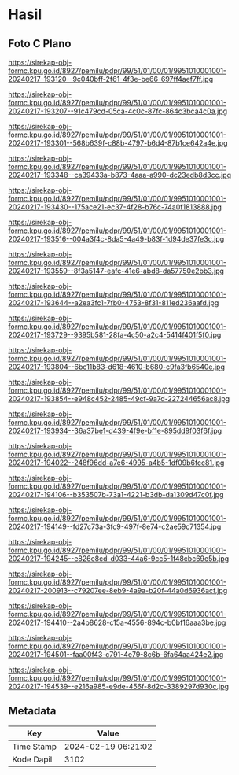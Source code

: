 # Hasil

## Foto C Plano

https://sirekap-obj-formc.kpu.go.id/8927/pemilu/pdpr/99/51/01/00/01/9951010001001-20240217-193120--9c040bff-2f61-4f3e-be66-697ff4aef7ff.jpg

https://sirekap-obj-formc.kpu.go.id/8927/pemilu/pdpr/99/51/01/00/01/9951010001001-20240217-193207--91c479cd-05ca-4c0c-87fc-864c3bca4c0a.jpg

https://sirekap-obj-formc.kpu.go.id/8927/pemilu/pdpr/99/51/01/00/01/9951010001001-20240217-193301--568b639f-c88b-4797-b6d4-87b1ce642a4e.jpg

https://sirekap-obj-formc.kpu.go.id/8927/pemilu/pdpr/99/51/01/00/01/9951010001001-20240217-193348--ca39433a-b873-4aaa-a990-dc23edb8d3cc.jpg

https://sirekap-obj-formc.kpu.go.id/8927/pemilu/pdpr/99/51/01/00/01/9951010001001-20240217-193430--175ace21-ec37-4f28-b76c-74a0f1813888.jpg

https://sirekap-obj-formc.kpu.go.id/8927/pemilu/pdpr/99/51/01/00/01/9951010001001-20240217-193516--004a3f4c-8da5-4a49-b83f-1d94de37fe3c.jpg

https://sirekap-obj-formc.kpu.go.id/8927/pemilu/pdpr/99/51/01/00/01/9951010001001-20240217-193559--8f3a5147-eafc-41e6-abd8-da57750e2bb3.jpg

https://sirekap-obj-formc.kpu.go.id/8927/pemilu/pdpr/99/51/01/00/01/9951010001001-20240217-193644--a2ea3fc1-7fb0-4753-8f31-811ed236aafd.jpg

https://sirekap-obj-formc.kpu.go.id/8927/pemilu/pdpr/99/51/01/00/01/9951010001001-20240217-193729--9395b581-28fa-4c50-a2c4-5414f401f5f0.jpg

https://sirekap-obj-formc.kpu.go.id/8927/pemilu/pdpr/99/51/01/00/01/9951010001001-20240217-193804--6bc11b83-d618-4610-b680-c9fa3fb6540e.jpg

https://sirekap-obj-formc.kpu.go.id/8927/pemilu/pdpr/99/51/01/00/01/9951010001001-20240217-193854--e948c452-2485-49cf-9a7d-227244656ac8.jpg

https://sirekap-obj-formc.kpu.go.id/8927/pemilu/pdpr/99/51/01/00/01/9951010001001-20240217-193934--36a37be1-d439-4f9e-bf1e-895dd9f03f6f.jpg

https://sirekap-obj-formc.kpu.go.id/8927/pemilu/pdpr/99/51/01/00/01/9951010001001-20240217-194022--248f96dd-a7e6-4995-a4b5-1df09b6fcc81.jpg

https://sirekap-obj-formc.kpu.go.id/8927/pemilu/pdpr/99/51/01/00/01/9951010001001-20240217-194106--b353507b-73a1-4221-b3db-da1309d47c0f.jpg

https://sirekap-obj-formc.kpu.go.id/8927/pemilu/pdpr/99/51/01/00/01/9951010001001-20240217-194149--fd27c73a-3fc9-497f-8e74-c2ae59c71354.jpg

https://sirekap-obj-formc.kpu.go.id/8927/pemilu/pdpr/99/51/01/00/01/9951010001001-20240217-194245--e826e8cd-d033-44a6-9cc5-1f48cbc69e5b.jpg

https://sirekap-obj-formc.kpu.go.id/8927/pemilu/pdpr/99/51/01/00/01/9951010001001-20240217-200913--c79207ee-8eb9-4a9a-b20f-44a0d6936acf.jpg

https://sirekap-obj-formc.kpu.go.id/8927/pemilu/pdpr/99/51/01/00/01/9951010001001-20240217-194410--2a4b8628-c15a-4556-894c-b0bf16aaa3be.jpg

https://sirekap-obj-formc.kpu.go.id/8927/pemilu/pdpr/99/51/01/00/01/9951010001001-20240217-194501--faa00f43-c791-4e79-8c6b-6fa64aa424e2.jpg

https://sirekap-obj-formc.kpu.go.id/8927/pemilu/pdpr/99/51/01/00/01/9951010001001-20240217-194539--e216a985-e9de-456f-8d2c-3389297d930c.jpg


## Metadata

| Key        | Value               |
| ---------- | ------------------- |
| Time Stamp | 2024-02-19 06:21:02 |
| Kode Dapil | 3102                |



